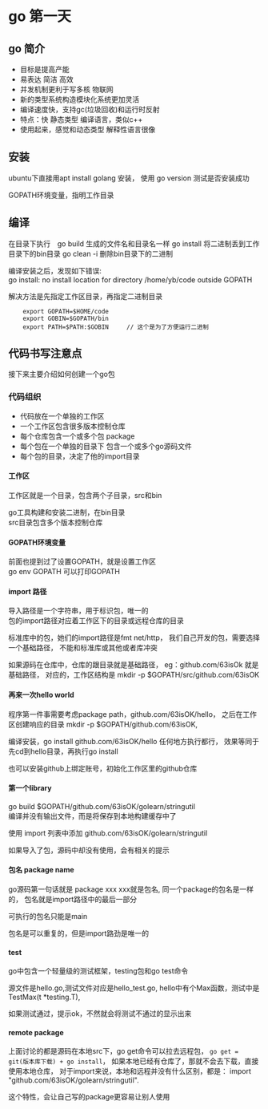 # go 第一天

## go 简介
  
- 目标是提高产能
- 易表达 简洁 高效
- 并发机制更利于写多核 物联网
- 新的类型系统构造模块化系统更加灵活
- 编译速度快，支持gc(垃圾回收)和运行时反射
- 特点：快 静态类型 编译语言，类似c++
- 使用起来，感觉和动态类型 解释性语言很像

## 安装

ubuntu下直接用apt install golang 安装，
使用 go version 测试是否安装成功

GOPATH环境变量，指明工作目录

## 编译

在目录下执行　go build 生成的文件名和目录名一样
go install 将二进制丢到工作目录下的bin目录
go clean -i 删除bin目录下的二进制

编译安装之后，发现如下错误:  
go install: no install location for directory /home/yb/code outside GOPATH

解决方法是先指定工作区目录，再指定二进制目录
```shell
    export GOPATH=$HOME/code
    export GOBIN=$GOPATH/bin
    export PATH=$PATH:$GOBIN     // 这个是为了方便运行二进制
```

## 代码书写注意点

接下来主要介绍如何创建一个go包

### 代码组织

- 代码放在一个单独的工作区
- 一个工作区包含很多版本控制仓库
- 每个仓库包含一个或多个包 package
- 每个包在一个单独的目录下 包含一个或多个go源码文件 
- 每个包的目录，决定了他的import目录

#### 工作区

工作区就是一个目录，包含两个子目录，src和bin

go工具构建和安装二进制，在bin目录  
src目录包含多个版本控制仓库

#### GOPATH环境变量

前面也提到过了设置GOPATH，就是设置工作区  
go env GOPATH 可以打印GOPATH

#### import 路径

导入路径是一个字符串，用于标识包，唯一的  
包的import路径对应着工作区下的目录或远程仓库的目录

标准库中的包，她们的import路径是fmt net/http，
我们自己开发的包，需要选择一个基础路径，
不能和标准库或其他或者库冲突

如果源码在仓库中，仓库的跟目录就是基础路径，
eg：github.com/63isOk 就是基础路径，
对应的，工作区结构是 mkdir -p $GOPATH/src/github.com/63isOK

#### 再来一次hello world

程序第一件事需要考虑package path，github.com/63isOK/hello，
之后在工作区创建响应的目录 mkdir -p $GOPATH/github.com/63isOK,

编译安装，go install github.com/63isOK/hello 任何地方执行都行，
效果等同于先cd到hello目录，再执行go install

也可以安装github上绑定账号，初始化工作区里的github仓库

#### 第一个library

go build $GOPATH/github.com/63isOK/golearn/stringutil  
编译并没有输出文件，而是将保存到本地构建缓存中了

使用 import 列表中添加 github.com/63isOK/golearn/stringutil

如果导入了包，源码中却没有使用，会有相关的提示

#### 包名 package name

go源码第一句话就是 package xxx   xxx就是包名,
同一个package的包名是一样的，
包名就是import路径中的最后一部分

可执行的包名只能是main

包名是可以重复的，但是import路劲是唯一的

#### test

go中包含一个轻量级的测试框架，testing包和go test命令

源文件是hello.go,测试文件对应是hello_test.go,
hello中有个Max函数，测试中是TestMax(t *testing.T),

如果测试通过，提示ok，不然就会将测试不通过的显示出来

#### remote package

上面讨论的都是源码在本地src下，go get命令可以拉去远程包，
`go get = git(版本库下载) + go install`，
如果本地已经有仓库了，那就不会去下载，直接使用本地仓库，
对于import来说，本地和远程并没有什么区别，都是：
import "github.com/63isOK/golearn/stringutil".

这个特性，会让自己写的package更容易让别人使用

